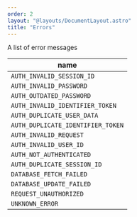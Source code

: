 ```yaml
---
order: 2
layout: "@layouts/DocumentLayout.astro"
title: "Errors"
---
```


A list of error messages

| name                              |
| --------------------------------- |
| `AUTH_INVALID_SESSION_ID`         |
| `AUTH_INVALID_PASSWORD`           |
| `AUTH_OUTDATED_PASSWORD`          |
| `AUTH_INVALID_IDENTIFIER_TOKEN`   |
| `AUTH_DUPLICATE_USER_DATA`        |
| `AUTH_DUPLICATE_IDENTIFIER_TOKEN` |
| `AUTH_INVALID_REQUEST`            |
| `AUTH_INVALID_USER_ID`            |
| `AUTH_NOT_AUTHENTICATED`          |
| `AUTH_DUPLICATE_SESSION_ID`       |
| `DATABASE_FETCH_FAILED`           |
| `DATABASE_UPDATE_FAILED`          |
| `REQUEST_UNAUTHORIZED`            |
| `UNKNOWN_ERROR`                   |
